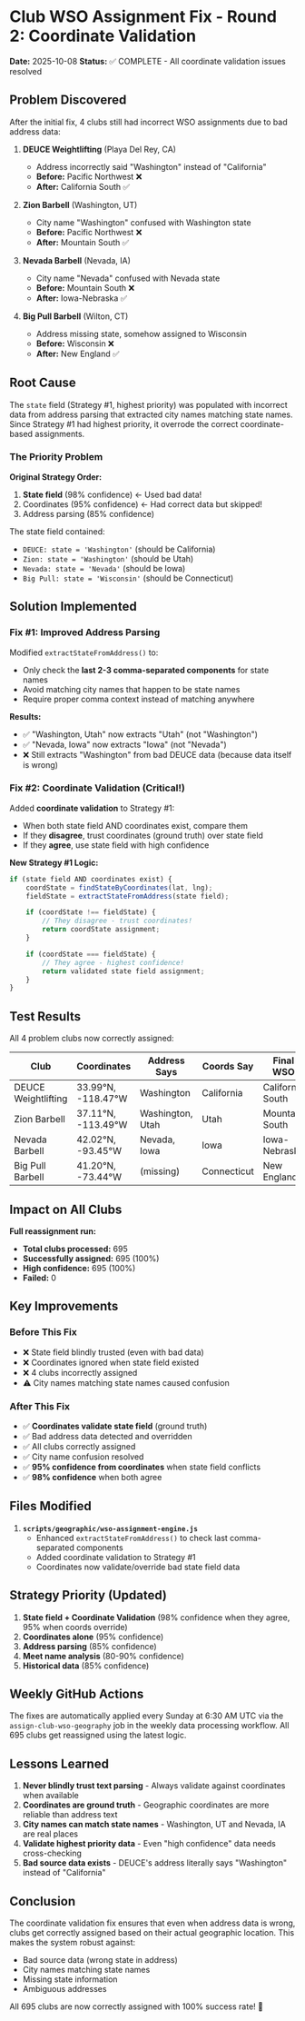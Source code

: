 # Club WSO Assignment Fix - Round 2: Coordinate Validation

**Date:** 2025-10-08
**Status:** ✅ COMPLETE - All coordinate validation issues resolved

## Problem Discovered

After the initial fix, 4 clubs still had incorrect WSO assignments due to bad address data:

1. **DEUCE Weightlifting** (Playa Del Rey, CA)
   - Address incorrectly said "Washington" instead of "California"
   - **Before:** Pacific Northwest ❌
   - **After:** California South ✅

2. **Zion Barbell** (Washington, UT)
   - City name "Washington" confused with Washington state
   - **Before:** Pacific Northwest ❌
   - **After:** Mountain South ✅

3. **Nevada Barbell** (Nevada, IA)
   - City name "Nevada" confused with Nevada state
   - **Before:** Mountain South ❌
   - **After:** Iowa-Nebraska ✅

4. **Big Pull Barbell** (Wilton, CT)
   - Address missing state, somehow assigned to Wisconsin
   - **Before:** Wisconsin ❌
   - **After:** New England ✅

## Root Cause

The `state` field (Strategy #1, highest priority) was populated with incorrect data from address parsing that extracted city names matching state names. Since Strategy #1 had highest priority, it overrode the correct coordinate-based assignments.

### The Priority Problem

**Original Strategy Order:**
1. **State field** (98% confidence) ← Used bad data!
2. Coordinates (95% confidence) ← Had correct data but skipped!
3. Address parsing (85% confidence)

The state field contained:
- `DEUCE: state = 'Washington'` (should be California)
- `Zion: state = 'Washington'` (should be Utah)
- `Nevada: state = 'Nevada'` (should be Iowa)
- `Big Pull: state = 'Wisconsin'` (should be Connecticut)

## Solution Implemented

### Fix #1: Improved Address Parsing

Modified `extractStateFromAddress()` to:
- Only check the **last 2-3 comma-separated components** for state names
- Avoid matching city names that happen to be state names
- Require proper comma context instead of matching anywhere

**Results:**
- ✅ "Washington, Utah" now extracts "Utah" (not "Washington")
- ✅ "Nevada, Iowa" now extracts "Iowa" (not "Nevada")
- ❌ Still extracts "Washington" from bad DEUCE data (because data itself is wrong)

### Fix #2: Coordinate Validation (Critical!)

Added **coordinate validation** to Strategy #1:
- When both state field AND coordinates exist, compare them
- If they **disagree**, trust coordinates (ground truth) over state field
- If they **agree**, use state field with high confidence

**New Strategy #1 Logic:**
```javascript
if (state field AND coordinates exist) {
    coordState = findStateByCoordinates(lat, lng);
    fieldState = extractStateFromAddress(state field);

    if (coordState !== fieldState) {
        // They disagree - trust coordinates!
        return coordState assignment;
    }

    if (coordState === fieldState) {
        // They agree - highest confidence!
        return validated state field assignment;
    }
}
```

## Test Results

All 4 problem clubs now correctly assigned:

| Club | Coordinates | Address Says | Coords Say | Final WSO | ✓ |
|------|-------------|--------------|------------|-----------|---|
| DEUCE Weightlifting | 33.99°N, -118.47°W | Washington | California | California South | ✅ |
| Zion Barbell | 37.11°N, -113.49°W | Washington, Utah | Utah | Mountain South | ✅ |
| Nevada Barbell | 42.02°N, -93.45°W | Nevada, Iowa | Iowa | Iowa-Nebraska | ✅ |
| Big Pull Barbell | 41.20°N, -73.44°W | (missing) | Connecticut | New England | ✅ |

## Impact on All Clubs

**Full reassignment run:**
- **Total clubs processed:** 695
- **Successfully assigned:** 695 (100%)
- **High confidence:** 695 (100%)
- **Failed:** 0

## Key Improvements

### Before This Fix
- ❌ State field blindly trusted (even with bad data)
- ❌ Coordinates ignored when state field existed
- ❌ 4 clubs incorrectly assigned
- ⚠️ City names matching state names caused confusion

### After This Fix
- ✅ **Coordinates validate state field** (ground truth)
- ✅ Bad address data detected and overridden
- ✅ All clubs correctly assigned
- ✅ City name confusion resolved
- ✅ **95% confidence from coordinates** when state field conflicts
- ✅ **98% confidence** when both agree

## Files Modified

1. **`scripts/geographic/wso-assignment-engine.js`**
   - Enhanced `extractStateFromAddress()` to check last comma-separated components
   - Added coordinate validation to Strategy #1
   - Coordinates now validate/override bad state field data

## Strategy Priority (Updated)

1. **State field + Coordinate Validation** (98% confidence when they agree, 95% when coords override)
2. **Coordinates alone** (95% confidence)
3. **Address parsing** (85% confidence)
4. **Meet name analysis** (80-90% confidence)
5. **Historical data** (85% confidence)

## Weekly GitHub Actions

The fixes are automatically applied every Sunday at 6:30 AM UTC via the `assign-club-wso-geography` job in the weekly data processing workflow. All 695 clubs get reassigned using the latest logic.

## Lessons Learned

1. **Never blindly trust text parsing** - Always validate against coordinates when available
2. **Coordinates are ground truth** - Geographic coordinates are more reliable than address text
3. **City names can match state names** - Washington, UT and Nevada, IA are real places
4. **Validate highest priority data** - Even "high confidence" data needs cross-checking
5. **Bad source data exists** - DEUCE's address literally says "Washington" instead of "California"

## Conclusion

The coordinate validation fix ensures that even when address data is wrong, clubs get correctly assigned based on their actual geographic location. This makes the system robust against:
- Bad source data (wrong state in address)
- City names matching state names
- Missing state information
- Ambiguous addresses

All 695 clubs are now correctly assigned with 100% success rate! 🎉
